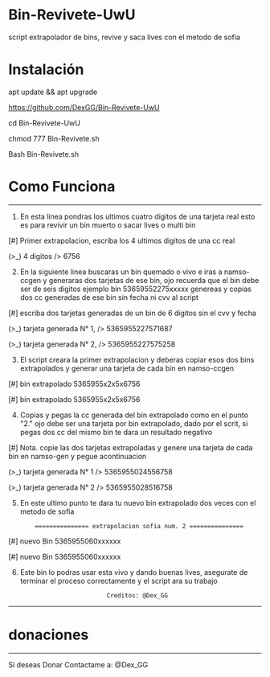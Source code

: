 # Bin-Revivete-UwU
script extrapolador de bins, revive y saca lives con el metodo de sofia

# Instalación

apt update && apt upgrade 

https://github.com/DexGG/Bin-Revivete-UwU

cd Bin-Revivete-UwU

chmod 777 Bin-Revivete.sh

Bash Bin-Revivete.sh



 # Como Funciona 
_______________________________

1. En esta linea pondras los ultimos cuatro digitos de una tarjeta real 
esto es para revivir un bin muerto o sacar lives o multi bin

[#] Primer extrapolacion, escriba los 4 ultimos digitos de una cc real

(>_) 4 digitos /> 6756



2. En la siguiente linea buscaras un bin quemado o vivo e iras a namso-ccgen y 
generaras dos tarjetas de ese bin, ojo recuerda que el bin debe ser de seis digitos
ejemplo bin 53659552275xxxxx genereas y copias dos cc generadas de ese bin sin fecha ni cvv al script

[#] escriba dos tarjetas generadas de un bin de 6 digitos sin el cvv y fecha

(>_) tarjeta generada N° 1, /> 5365955227571687

(>_) tarjeta generada N° 2, /> 5365955227575258



3. El script creara la primer extrapolacion y deberas copiar esos dos bins extrapolados y
generar una tarjeta de cada bin en namso-ccgen

[#] bin extrapolado 5365955x2x5x6756

[#] bin extrapolado 5365955x2x5x6756



4. Copias y pegas la cc generada del bin extrapolado como en el punto "2."
ojo debe ser una tarjeta por bin extrapolado, dado por el scrit, si pegas dos cc del mismo bin te dara un resultado negativo

[#] Nota. copie las dos tarjetas extrapoladas y genere una tarjeta de cada bin en namso-gen y pegue acontinuacion

(>_) tarjeta generada N° 1 /> 5365955024556758      

(>_) tarjeta generada N° 2 /> 5365955028516758



5. En este ultimo punto te dara tu nuevo bin extrapolado dos veces con el metodo de sofia 

           =============== extrapolacion sofia num. 2 ===============

[#] nuevo Bin 5365955060xxxxxx

[#] nuevo Bin 5365955060xxxxxx

6. Este bin lo podras usar esta vivo y dando buenas lives, asegurate de terminar el proceso correctamente 
y el script ara su trabajo

                               Creditos: @Dex_GG
                               
----------------------------------------------------------------------------------------------


# donaciones
________________________________


Si deseas Donar Contactame a: @Dex_GG

